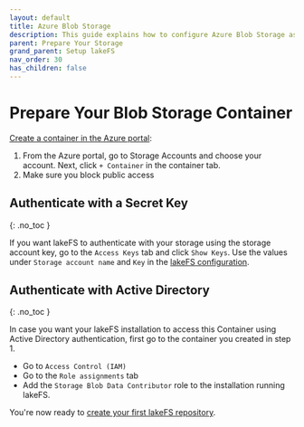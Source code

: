 ```yaml
---
layout: default
title: Azure Blob Storage
description: This guide explains how to configure Azure Blob Storage as the underlying storage layer.
parent: Prepare Your Storage
grand_parent: Setup lakeFS
nav_order: 30
has_children: false
---
```


# Prepare Your Blob Storage Container

[Create a container in the Azure portal](https://docs.microsoft.com/en-us/azure/storage/blobs/storage-quickstart-blobs-portal#create-a-container):

1. From the Azure portal, go to Storage Accounts and choose your account. Next, click `+ Container` in the container tab.
1. Make sure you block public access

## Authenticate with a Secret Key
{: .no_toc }

If you want lakeFS to authenticate with your storage using the storage account key, go to the `Access Keys` tab and click `Show Keys`. Use the values under `Storage account name` and `Key` in the [lakeFS configuration](../../deploy/azure.html#on-azure-vm).

## Authenticate with Active Directory
{: .no_toc }

In case you want your lakeFS installation to access this Container using Active Directory authentication,
first go to the container you created in step 1.
* Go to `Access Control (IAM)`
* Go to the `Role assignments` tab
* Add the `Storage Blob Data Contributor` role to the installation running lakeFS.

You're now ready to [create your first lakeFS repository](../create-repo.md).
